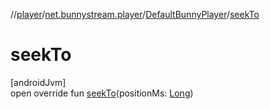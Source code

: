 //[player](../../../index.md)/[net.bunnystream.player](../index.md)/[DefaultBunnyPlayer](index.md)/[seekTo](seek-to.md)

# seekTo

[androidJvm]\
open override fun [seekTo](seek-to.md)(positionMs: [Long](https://kotlinlang.org/api/latest/jvm/stdlib/kotlin/-long/index.html))
